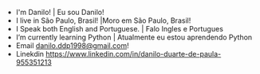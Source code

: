 - I'm Danilo! | Eu sou Danilo!
- I live in São Paulo, Brasil! |Moro em São Paulo, Brasil!
- I Speak both English and Portuguese. | Falo Ingles e Portugues
- I’m currently learning Python | Atualmente eu estou aprendendo Python
- Email danilo.ddp1998@gmail.com! 
- Linekdin https://www.linkedin.com/in/danilo-duarte-de-paula-955351213

<!---
ddp-danilo/ddp-danilo is a ✨ special ✨ repository because its `README.md` (this file) appears on your GitHub profile.
You can click the Preview link to take a look at your changes.
--->
